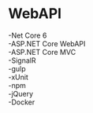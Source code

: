 # WebAPI

-Net Core 6<br />
-ASP.NET Core WebAPI<br />
-ASP.NET Core MVC<br />
-SignalR<br />
-gulp<br />
-xUnit<br />
-npm<br />
-jQuery<br />
-Docker<br />
